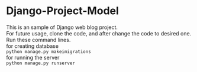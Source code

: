 # Django-Project-Model<br>
This is an sample of Django web blog project.<br>
For future usage, clone the code, and after change the code to desired one.<br>
Run these command lines.<br>
  for creating database<br>
```python manage.py makeimigrations```<br>
  for running the server<br>
```python manage.py runserver```

